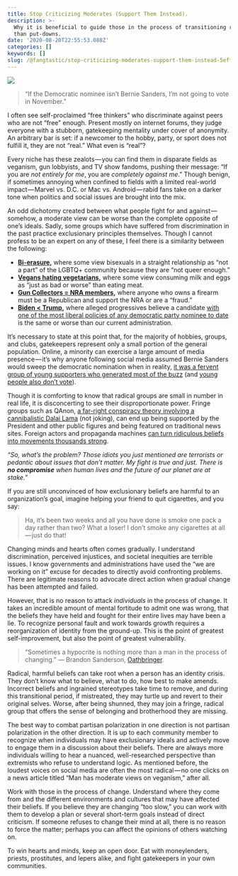 ```yaml
---
title: Stop Criticizing Moderates (Support Them Instead).
description: >-
  Why it is beneficial to guide those in the process of transitioning rather
  than put-downs.
date: '2020-08-20T22:55:53.088Z'
categories: []
keywords: []
slug: /@fangtastic/stop-criticizing-moderates-support-them-instead-5efff30a95e4
---
```


![](C:\Users\kevin\OneDrive\Documents\GitHub\fangstastic-blog\posts\md_1659815002240\img\0__tpRJoxNrqvsR8PaT.jpg)

> “If the Democratic nominee isn’t Bernie Sanders, I’m not going to vote in November.”

I often see self-proclaimed “free thinkers” who discriminate against peers who are not “free” enough. Present mostly on internet forums, they judge everyone with a stubborn, gatekeeping mentality under cover of anonymity. An arbitrary bar is set: if a newcomer to the hobby, party, or sport does not fulfill it, they are not “real.” What even is “real”?

Every niche has these zealots — you can find them in disparate fields as veganism, gun lobbyists, and TV show fandoms, pushing their message: “If you are _not entirely for me_, you are _completely against me_.” Though benign, if sometimes annoying when confined to fields with a limited real-world impact — Marvel vs. D.C. or Mac vs. Android — rabid fans take on a darker tone when politics and social issues are brought into the mix.

An odd dichotomy created between what people fight for and against — somehow, a moderate view can be worse than the complete opposite of one’s ideals. Sadly, some groups which have suffered from discrimination in the past practice exclusionary principles themselves. Though I cannot profess to be an expert on any of these, I feel there is a similarity between the following:

*   [**Bi-erasure**](https://www.glaad.org/bisexual/bierasure)**,** where some view bisexuals in a straight relationship as “not a part” of the LGBTQ+ community because they are “not queer enough.”
*   [**Vegans hating vegetarians**](https://www.latimes.com/opinion/op-ed/la-oe-kateman-why-vegans-and-vegetarians-should-get-along-20170402-story.html)**,** where some view consuming milk and eggs as “just as bad or worse” than eating meat.
*   [**Gun Collectors = NRA members**](https://www.outsideonline.com/2284476/five-reasons-why-nra-anti-american)**,** where anyone who owns a firearm must be a Republican and support the NRA or are a “fraud.”
*   [**Biden < Trump**](https://www.nytimes.com/2020/04/18/us/politics/bernie-sanders-voters-biden.html)**,** where alleged progressives believe a candidate [with one of the most liberal policies of any democratic party nominee to date](https://www.washingtonpost.com/politics/bidens-vision-comes-into-view-and-its-much-more-liberal-than-it-was/2020/07/11/f260830a-c2f2-11ea-b178-bb7b05b94af1_story.html) is the same or worse than our current administration.

It’s necessary to state at this point that, for the majority of hobbies, groups, and clubs, gatekeepers represent only a small portion of the general population. Online, a minority can exercise a large amount of media presence — it’s why anyone following social media assumed Bernie Sanders would sweep the democratic nomination when in reality, [it was a fervent group of young supporters who generated most of the buzz](https://www.nytimes.com/2020/01/27/us/politics/bernie-sanders-internet-supporters-2020.html) (and [young people also don’t vote](https://batten.virginia.edu/about/news/why-so-many-young-people-dont-vote-and-how-change)).

Though it is comforting to know that radical groups are small in number in real life, it is disconcerting to see their disproportionate power. Fringe groups such as QAnon, [a far-right conspiracy theory involving a cannibalistic Dalai Lama](https://www.nytimes.com/article/what-is-qanon.html) (not joking), can end up being supported by the President and other public figures and being featured on traditional news sites. Foreign actors and propaganda machines [can turn ridiculous beliefs into movements thousands strong](https://www.colorado.edu/today/2020/08/05/twitter-users-may-have-changed-their-behavior-after-contact-russian-trolls).

_“So, what’s the problem? Those idiots you just mentioned are terrorists or pedantic about issues that don’t matter. My fight is true and just. There is_ **_no compromise_** _when human lives and the future of our planet are at stake.”_

If you are still unconvinced of how exclusionary beliefs are harmful to an organization’s goal, imagine helping your friend to quit cigarettes, and you say:

> Ha, it’s been two weeks and all you have done is smoke one pack a day rather than two? What a loser! I don’t smoke any cigarettes at all — just do that!

Changing minds and hearts often comes gradually. I understand discrimination, perceived injustices, and societal inequities are terrible issues. I know governments and administrations have used the “we are working on it” excuse for decades to directly avoid confronting problems. There are legitimate reasons to advocate direct action when gradual change has been attempted and failed.

However, that is no reason to attack _individuals_ in the process of change. It takes an incredible amount of mental fortitude to admit one was wrong, that the beliefs they have held and fought for their entire lives may have been a lie. To recognize personal fault and work towards growth requires a reorganization of identity from the ground-up. This is the point of greatest self-improvement, but also the point of greatest vulnerability.

> “Sometimes a hypocrite is nothing more than a man in the process of changing.” ― Brandon Sanderson, [Oathbringer](https://www.goodreads.com/work/quotes/23840254).

Radical, harmful beliefs can take root when a person has an identity crisis. They don’t know what to believe, what to do, how best to make amends. Incorrect beliefs and ingrained stereotypes take time to remove, and during this transitional period, if mistreated, they may turtle up and revert to their original selves. Worse, after being shunned, they may join a fringe, radical group that offers the sense of belonging and brotherhood they are missing.

The best way to combat partisan polarization in one direction is not partisan polarization in the other direction. It is up to each community member to recognize when individuals may have exclusionary ideals and actively move to engage them in a discussion about their beliefs. There are always more individuals willing to hear a nuanced, well-researched perspective than extremists who refuse to understand logic. As mentioned before, the loudest voices on social media are often the most radical — no one clicks on a news article titled “Man has moderate views on veganism,” after all.

Work with those in the process of change. Understand where they come from and the different environments and cultures that may have affected their beliefs. If you believe they are changing “too slow,” you can work with them to develop a plan or several short-term goals instead of direct criticism. If someone refuses to change their mind at all, there is no reason to force the matter; perhaps you can affect the opinions of others watching on.

To win hearts and minds, keep an open door. Eat with moneylenders, priests, prostitutes, and lepers alike, and fight gatekeepers in your own communities.